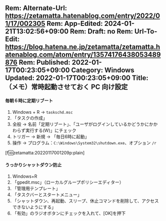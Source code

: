 Rem: Alternate-Url: https://zetamatta.hatenablog.com/entry/2022/01/17/002305
Rem: App-Edited: 2024-01-21T13:02:56+09:00
Rem: Draft: no
Rem: Url-To-Edit: https://blog.hatena.ne.jp/zetamatta/zetamatta.hatenablog.com/atom/entry/13574176438053489876
Rem: Published: 2022-01-17T00:23:05+09:00
Category: Windows
Updated: 2022-01-17T00:23:05+09:00
Title: （メモ）常時起動させておく PC 向け設定
---
#### 毎朝６時に定期リブート

1. Windows + R → `taskschd.msc`
2. 「タスクの作成」
3. 全般 → 名前「定期リブート」、「ユーザがログインしているかどうかにかかわらず実行する(W)」にチェック
4. トリガー → 新規 → 「毎日6時に起動」
5. 操作 → プログラム：`C:\Windows\System32\shutdown.exe`、オプション `/r`

[f:id:zetamatta:20220117001209p:plain]

#### うっかりシャットダウン防止

1. Windows+R
2. 「gpedit.msc」（ローカルグループポリシーエディター）
3. 「管理用テンプレート」
4. 「タスクバーとスタートメニュー」
5. 「シャットダウン、再起動、スリープ、休止コマンドを削除して、アクセスできないようにする」
6. 「有効」のラジオボタンにチェックを入れて、[OK]を押下


